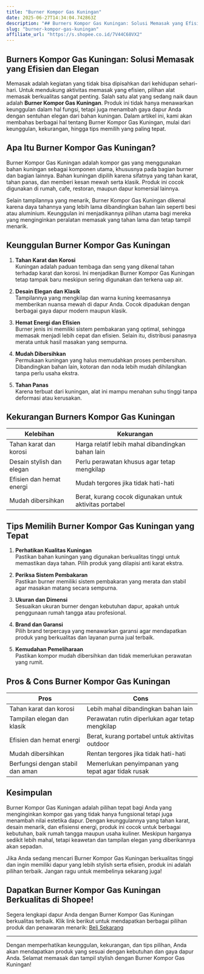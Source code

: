 ```yaml
---
title: "Burner Kompor Gas Kuningan"
date: 2025-06-27T14:34:04.742863Z
description: "## Burners Kompor Gas Kuningan: Solusi Memasak yang Efisien dan Elegan..."
slug: "burner-kompor-gas-kuningan"
affiliate_url: "https://s.shopee.co.id/7V44C68VX2"
---
```

## Burners Kompor Gas Kuningan: Solusi Memasak yang Efisien dan Elegan

Memasak adalah kegiatan yang tidak bisa dipisahkan dari kehidupan sehari-hari. Untuk mendukung aktivitas memasak yang efisien, pilihan alat memasak berkualitas sangat penting. Salah satu alat yang sedang naik daun adalah **Burner Kompor Gas Kuningan**. Produk ini tidak hanya menawarkan keunggulan dalam hal fungsi, tetapi juga menambah gaya dapur Anda dengan sentuhan elegan dari bahan kuningan. Dalam artikel ini, kami akan membahas berbagai hal tentang Burner Kompor Gas Kuningan, mulai dari keunggulan, kekurangan, hingga tips memilih yang paling tepat.

## Apa Itu Burner Kompor Gas Kuningan?

Burner Kompor Gas Kuningan adalah kompor gas yang menggunakan bahan kuningan sebagai komponen utama, khususnya pada bagian burner dan bagian lainnya. Bahan kuningan dipilih karena sifatnya yang tahan karat, tahan panas, dan memberi kesan mewah serta klasik. Produk ini cocok digunakan di rumah, cafe, restoran, maupun dapur komersial lainnya.

Selain tampilannya yang menarik, Burner Kompor Gas Kuningan dikenal karena daya tahannya yang lebih lama dibandingkan bahan lain seperti besi atau aluminium. Keunggulan ini menjadikannya pilihan utama bagi mereka yang menginginkan peralatan memasak yang tahan lama dan tetap tampil menarik.

## Keunggulan Burner Kompor Gas Kuningan

1. **Tahan Karat dan Korosi**  
Kuningan adalah paduan tembaga dan seng yang dikenal tahan terhadap karat dan korosi. Ini menjadikan Burner Kompor Gas Kuningan tetap tampak baru meskipun sering digunakan dan terkena uap air.

2. **Desain Elegan dan Klasik**  
Tampilannya yang mengkilap dan warna kuning keemasannya memberikan nuansa mewah di dapur Anda. Cocok dipadukan dengan berbagai gaya dapur modern maupun klasik.

3. **Hemat Energi dan Efisien**  
Burner jenis ini memiliki sistem pembakaran yang optimal, sehingga memasak menjadi lebih cepat dan efisien. Selain itu, distribusi panasnya merata untuk hasil masakan yang sempurna.

4. **Mudah Dibersihkan**  
Permukaan kuningan yang halus memudahkan proses pembersihan. Dibandingkan bahan lain, kotoran dan noda lebih mudah dihilangkan tanpa perlu usaha ekstra.

5. **Tahan Panas**  
Karena terbuat dari kuningan, alat ini mampu menahan suhu tinggi tanpa deformasi atau kerusakan.

## Kekurangan Burners Kompor Gas Kuningan

| Kelebihan | Kekurangan |
| --- | --- |
| Tahan karat dan korosi | Harga relatif lebih mahal dibandingkan bahan lain |
| Desain stylish dan elegan | Perlu perawatan khusus agar tetap mengkilap |
| Efisien dan hemat energi | Mudah tergores jika tidak hati-hati |
| Mudah dibersihkan | Berat, kurang cocok digunakan untuk aktivitas portabel |

## Tips Memilih Burner Kompor Gas Kuningan yang Tepat

1. **Perhatikan Kualitas Kuningan**  
Pastikan bahan kuningan yang digunakan berkualitas tinggi untuk memastikan daya tahan. Pilih produk yang dilapisi anti karat ekstra.

2. **Periksa Sistem Pembakaran**  
Pastikan burner memiliki sistem pembakaran yang merata dan stabil agar masakan matang secara sempurna.

3. **Ukuran dan Dimensi**  
Sesuaikan ukuran burner dengan kebutuhan dapur, apakah untuk penggunaan rumah tangga atau profesional.

4. **Brand dan Garansi**  
Pilih brand terpercaya yang menawarkan garansi agar mendapatkan produk yang berkualitas dan layanan purna jual terbaik.

5. **Kemudahan Pemeliharaan**  
Pastikan kompor mudah dibersihkan dan tidak memerlukan perawatan yang rumit.

## Pros & Cons Burner Kompor Gas Kuningan

| **Pros** | **Cons** |
| --- | --- |
| Tahan karat dan korosi | Lebih mahal dibandingkan bahan lain |
| Tampilan elegan dan klasik | Perawatan rutin diperlukan agar tetap mengkilap |
| Efisien dan hemat energi | Berat, kurang portabel untuk aktivitas outdoor |
| Mudah dibersihkan | Rentan tergores jika tidak hati-hati |
| Berfungsi dengan stabil dan aman | Memerlukan penyimpanan yang tepat agar tidak rusak |

## Kesimpulan

Burner Kompor Gas Kuningan adalah pilihan tepat bagi Anda yang menginginkan kompor gas yang tidak hanya fungsional tetapi juga menambah nilai estetika dapur. Dengan keunggulannya yang tahan karat, desain menarik, dan efisiensi energi, produk ini cocok untuk berbagai kebutuhan, baik rumah tangga maupun usaha kuliner. Meskipun harganya sedikit lebih mahal, tetapi keawetan dan tampilan elegan yang diberikannya akan sepadan.

Jika Anda sedang mencari Burner Kompor Gas Kuningan berkualitas tinggi dan ingin memiliki dapur yang lebih stylish serta efisien, produk ini adalah pilihan terbaik. Jangan ragu untuk membelinya sekarang juga!

## Dapatkan Burner Kompor Gas Kuningan Berkualitas di Shopee!

Segera lengkapi dapur Anda dengan Burner Kompor Gas Kuningan berkualitas terbaik. Klik link berikut untuk mendapatkan berbagai pilihan produk dan penawaran menarik: [Beli Sekarang](https://s.shopee.co.id/7V44C68VX2)

---

Dengan memperhatikan keunggulan, kekurangan, dan tips pilihan, Anda akan mendapatkan produk yang sesuai dengan kebutuhan dan gaya dapur Anda. Selamat memasak dan tampil stylish dengan Burner Kompor Gas Kuningan!